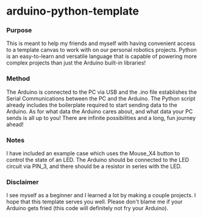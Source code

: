 # arduino-python-template

### Purpose

This is meant to help my friends and myself with having convenient access to a template canvas to work with on our personal robotics projects. Python is an easy-to-learn and versatile language that is capable of powering more complex projects than just the Arduino built-in libraries!

### Method

The Arduino is connected to the PC via USB and the .ino file establishes the Serial Communications between the PC and the Arduino. The Python script already includes the boilerplate required to start sending data to the Arduino. As for what data the Arduino cares about, and what data your PC sends is all up to you! There are infinite possibilities and a long, fun journey ahead!

### Notes

I have included an example case which uses the Mouse_X4 button to control the state of an LED. The Arduino should be connected to the LED circuit via PIN_3, and there should be a resistor in series with the LED.

### Disclaimer

I see myself as a beginner and I learned a lot by making a couple projects. I hope that this template serves you well. Please don't blame me if your Arduino gets fried (this code will definitely not fry your Arduino).
